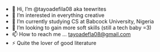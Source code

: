 - 👋 Hi, I’m @tayoadefila08 aka teewrites
- 👀 I’m interested in everything creative
- 🌱 I’m currently studying CS at Babcock University, Nigeria
- 💞️ I’m looking to gain more soft skills (still a tech baby =3)
- 📫 How to reach me ... tayoadefla08@gmail.com
- ⚡ Quite the lover of good literature

<!---
tayoadefila08/tayoadefila08 is a ✨ special ✨ repository because its `README.md` (this file) appears on your GitHub profile.
You can click the Preview link to take a look at your changes.
--->
